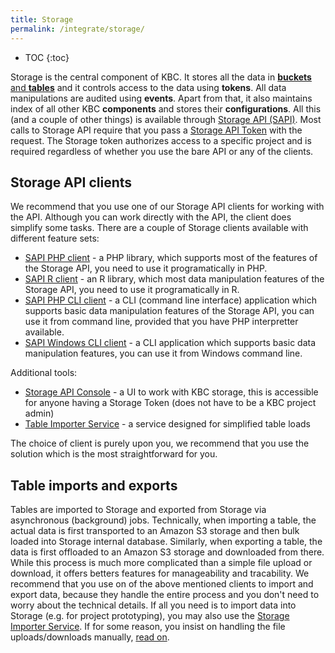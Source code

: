 ```yaml
---
title: Storage
permalink: /integrate/storage/
---
```


* TOC
{:toc}

Storage is the central component of KBC. It stores all the data in
[**buckets** and **tables**](https://help.keboola.com/storage/) and
it controls access to the data using **tokens**. All data manipulations are audited
using **events**.
Apart from that, it also maintains index of all other KBC **components** and
stores their **configurations**.
All this (and a couple of other things) is available through
[Storage API (SAPI)](http://docs.keboola.apiary.io/#). Most calls to Storage API require that
you pass a [Storage API Token](https://help.keboola.com/storage/tokens/) with the request. The Storage
token authorizes access to a specific project and is required regardless of whether you use the bare
API or any of the clients.

## Storage API clients
We recommend that you use one of our Storage API clients for working with the API. Although
you can work directly with the API, the client does simplify some tasks. There are
a couple of Storage clients available with different feature sets:

- [SAPI PHP client](https://github.com/keboola/storage-api-php-client) - a PHP library, which supports most of
the features of the Storage API, you need to use it programatically in PHP.
- [SAPI R client](/integrate/storage/r-client/) - an R library, which most data manipulation features of the Storage API, you
need to use it programatically in R.
- [SAPI PHP CLI client](https://github.com/keboola/storage-api-cli) - a CLI (command line interface) application which supports basic data manipulation
features of the Storage API, you can use it from command line, provided that you have PHP interpretter
available.
- [SAPI Windows CLI client](/integrate/storage/win-cli-client/) - a CLI application which supports basic data manipulation
features, you can use it from Windows command line.

Additional tools:

- [Storage API Console](https://storage-api-console.keboola.com/) - a UI to work with KBC storage,
this is accessible for anyone having a Storage Token (does not have to be a KBC project admin)
- [Table Importer Service](/integrate/storage/api/importer/) - a service designed for
simplified table loads

The choice of client is purely upon you, we recommend that you use the solution which is the most
straightforward for you.

## Table imports and exports
Tables are imported to Storage and exported from Storage via asynchronous (background) jobs.
Technically, when importing a table, the actual data is first transported to an Amazon S3 storage
and then bulk loaded into Storage internal database. Similarly, when exporting a table, the data
is first offloaded to an Amazon S3 storage and downloaded from there. While this process is
much more complicated than a simple file upload or download, it offers betters features for
manageability and tracability. We recommend that you use on of the above mentioned clients to
import and export data, because they handle the entire process and you don't need to worry about
the technical details. If all you need is to import data into Storage (e.g. for
project prototyping), you may
also use the [Storage Importer Service](/integrate/storage/api/importer/).
If for some reason, you insist on handling the file uploads/downloads manually,
[read on](/integrate/storage/api/import-export/).

